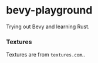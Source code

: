 # bevy-playground
Trying out Bevy and learning Rust.

### Textures
Textures are from ```textures.com```..